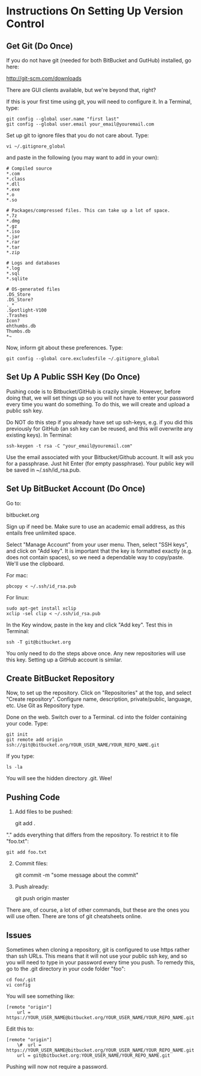 Instructions On Setting Up Version Control
==============

Get Git (Do Once)
--------------
If you do not have git (needed for both BitBucket and GutHub) installed, go here:

http://git-scm.com/downloads

There are GUI clients available, but we're beyond that, right?

If this is your first time using git, you will need to configure it. In a Terminal, type:

	git config --global user.name "first last"
	git config --global user.email your_email@youremail.com

Set up git to ignore files that you do not care about. Type:

	vi ~/.gitignore_global

and paste in the following (you may want to add in your own):

	# Compiled source
	*.com
	*.class
	*.dll
	*.exe
	*.o
	*.so
	
	# Packages/compressed files. This can take up a lot of space.
	*.7z
	*.dmg
	*.gz
	*.iso
	*.jar
	*.rar
	*.tar
	*.zip
	
	# Logs and databases
	*.log
	*.sql
	*.sqlite
	
	# OS-generated files
	.DS_Store
	.DS_Store?
	._*
	.Spotlight-V100
	.Trashes
	Icon?
	ehthumbs.db
	Thumbs.db
	*~

Now, inform git about these preferences. Type:

	git config --global core.excludesfile ~/.gitignore_global

Set Up A Public SSH Key (Do Once)
--------------
Pushing code is to Bitbucket/GitHub is crazily simple. However, before doing that, we will set things up so you will not have to enter your password every time you want do something. To do this, we will create and upload a public ssh key.

Do NOT do this step if you already have set up ssh-keys, e.g. if you did this previously for GitHub (an ssh key can be reused, and this will overwrite any existing keys). In Terminal:

	ssh-keygen -t rsa -C "your_email@youremail.com"

Use the email associated with your Bitbucket/Github account. It will ask you for a passphrase. Just hit Enter (for empty passphrase). Your public key will be saved in ~/.ssh/id_rsa.pub. 

Set Up BitBucket Account (Do Once)
--------------
Go to:

bitbucket.org

Sign up if need be. Make sure to use an academic email address, as this entails free unlimited space.

Select "Manage Account" from your user menu. Then, select "SSH keys", and click on "Add key". It is important that the key is formatted exactly (e.g. does not contain spaces), so we need a dependable way to copy/paste. We'll use the clipboard.

For mac:

	pbcopy < ~/.ssh/id_rsa.pub

For linux:

	sudo apt-get install xclip
	xclip -sel clip < ~/.ssh/id_rsa.pub

In the Key window, paste in the key and click "Add key". Test this in Terminal:

	ssh -T git@bitbucket.org

You only need to do the steps above once. Any new repositories will use this key. Setting up a GitHub account is similar.

Create BitBucket Repository
--------------
Now, to set up the repository. Click on "Repositories" at the top, and select "Create repository". Configure name, description, private/public, language, etc. Use Git as Repository type.

Done on the web. Switch over to a Terminal. cd into the folder containing your code. Type:

	git init
	git remote add origin ssh://git@bitbucket.org/YOUR_USER_NAME/YOUR_REPO_NAME.git

If you type:

	ls -la

You will see the hidden directory .git. Wee!

Pushing Code
--------------
1. Add files to be pushed:

	git add .

"." adds everything that differs from the repository. To restrict it to file "foo.txt":

	git add foo.txt

2. Commit files:

	git commit -m "some message about the commit"

3. Push already:

	git push origin master

There are, of course, a lot of other commands, but these are the ones you will use often. There are tons of git cheatsheets online.

Issues
--------------
Sometimes when cloning a repository, git is configured to use https rather than ssh URLs. This means that it will not use your public ssh key, and so you will need to type in your password every time you push. To remedy this, go to the .git directory in your code folder "foo":

	cd foo/.git
	vi config

You will see something like:

	[remote "origin"]
		url = https://YOUR_USER_NAME@bitbucket.org/YOUR_USER_NAME/YOUR_REPO_NAME.git

Edit this to:

	[remote "origin"]
		\#	url = https://YOUR_USER_NAME@bitbucket.org/YOUR_USER_NAME/YOUR_REPO_NAME.git
		url = git@bitbucket.org:YOUR_USER_NAME/YOUR_REPO_NAME.git

Pushing will now not require a password.